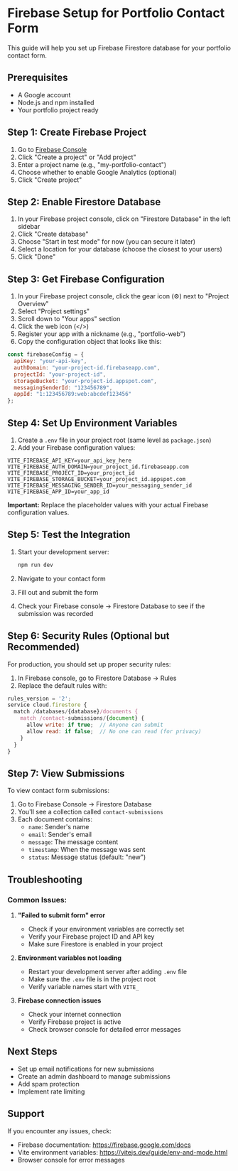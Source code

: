 # Firebase Setup for Portfolio Contact Form

This guide will help you set up Firebase Firestore database for your portfolio contact form.

## Prerequisites

- A Google account
- Node.js and npm installed
- Your portfolio project ready

## Step 1: Create Firebase Project

1. Go to [Firebase Console](https://console.firebase.google.com/)
2. Click "Create a project" or "Add project"
3. Enter a project name (e.g., "my-portfolio-contact")
4. Choose whether to enable Google Analytics (optional)
5. Click "Create project"

## Step 2: Enable Firestore Database

1. In your Firebase project console, click on "Firestore Database" in the left sidebar
2. Click "Create database"
3. Choose "Start in test mode" for now (you can secure it later)
4. Select a location for your database (choose the closest to your users)
5. Click "Done"

## Step 3: Get Firebase Configuration

1. In your Firebase project console, click the gear icon (⚙️) next to "Project Overview"
2. Select "Project settings"
3. Scroll down to "Your apps" section
4. Click the web icon (</>)
5. Register your app with a nickname (e.g., "portfolio-web")
6. Copy the configuration object that looks like this:

```javascript
const firebaseConfig = {
  apiKey: "your-api-key",
  authDomain: "your-project-id.firebaseapp.com",
  projectId: "your-project-id",
  storageBucket: "your-project-id.appspot.com",
  messagingSenderId: "123456789",
  appId: "1:123456789:web:abcdef123456"
};
```

## Step 4: Set Up Environment Variables

1. Create a `.env` file in your project root (same level as `package.json`)
2. Add your Firebase configuration values:

```env
VITE_FIREBASE_API_KEY=your_api_key_here
VITE_FIREBASE_AUTH_DOMAIN=your_project_id.firebaseapp.com
VITE_FIREBASE_PROJECT_ID=your_project_id
VITE_FIREBASE_STORAGE_BUCKET=your_project_id.appspot.com
VITE_FIREBASE_MESSAGING_SENDER_ID=your_messaging_sender_id
VITE_FIREBASE_APP_ID=your_app_id
```

**Important:** Replace the placeholder values with your actual Firebase configuration values.

## Step 5: Test the Integration

1. Start your development server:
   ```bash
   npm run dev
   ```

2. Navigate to your contact form
3. Fill out and submit the form
4. Check your Firebase console → Firestore Database to see if the submission was recorded

## Step 6: Security Rules (Optional but Recommended)

For production, you should set up proper security rules:

1. In Firebase console, go to Firestore Database → Rules
2. Replace the default rules with:

```javascript
rules_version = '2';
service cloud.firestore {
  match /databases/{database}/documents {
    match /contact-submissions/{document} {
      allow write: if true;  // Anyone can submit
      allow read: if false;  // No one can read (for privacy)
    }
  }
}
```

## Step 7: View Submissions

To view contact form submissions:

1. Go to Firebase Console → Firestore Database
2. You'll see a collection called `contact-submissions`
3. Each document contains:
   - `name`: Sender's name
   - `email`: Sender's email
   - `message`: The message content
   - `timestamp`: When the message was sent
   - `status`: Message status (default: "new")

## Troubleshooting

### Common Issues:

1. **"Failed to submit form" error**
   - Check if your environment variables are correctly set
   - Verify your Firebase project ID and API key
   - Make sure Firestore is enabled in your project

2. **Environment variables not loading**
   - Restart your development server after adding `.env` file
   - Make sure the `.env` file is in the project root
   - Verify variable names start with `VITE_`

3. **Firebase connection issues**
   - Check your internet connection
   - Verify Firebase project is active
   - Check browser console for detailed error messages

## Next Steps

- Set up email notifications for new submissions
- Create an admin dashboard to manage submissions
- Add spam protection
- Implement rate limiting

## Support

If you encounter any issues, check:
- Firebase documentation: https://firebase.google.com/docs
- Vite environment variables: https://vitejs.dev/guide/env-and-mode.html
- Browser console for error messages
